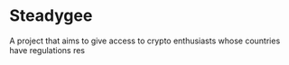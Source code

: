 # Steadygee
A project that aims to give access to crypto enthusiasts whose countries have regulations res
